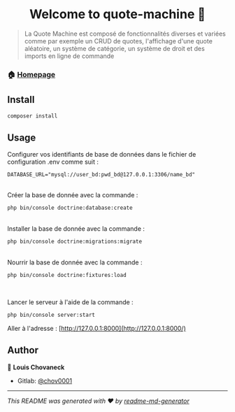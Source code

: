 
<h1 align="center">Welcome to quote-machine 👋</h1>
<p>
</p>

> La Quote Machine est composé de fonctionnalités diverses et variées comme par exemple un CRUD de quotes, l'affichage d'une quote aléatoire, un système de catégorie, un système de droit et des imports en ligne de commande

### 🏠 [Homepage](/)

## Install

```sh
composer install
```

## Usage
Configurer vos identifiants de base de données dans le fichier de configuration .env comme suit :
```env
DATABASE_URL="mysql://user_bd:pwd_bd@127.0.0.1:3306/name_bd"
```
<br>
Créer la base de donnée avec la commande :

```sh
php bin/console doctrine:database:create
```
<br>
Installer la base de donnée avec la commande :

```sh
php bin/console doctrine:migrations:migrate
```
<br>
Nourrir la base de donnée avec la commande :

```sh
php bin/console doctrine:fixtures:load
```
<br>

Lancer le serveur à l'aide de la commande :
```sh
php bin/console server:start
```

Aller à l'adresse : [http://127.0.0.1:8000](http://127.0.0.1:8000/)

## Author

👤 **Louis Chovaneck**

* Gitlab: [@chov0001](https://iut-info.univ-reims.fr/gitlab/chov0001)



***
_This README was generated with ❤️ by [readme-md-generator](https://github.com/kefranabg/readme-md-generator)_